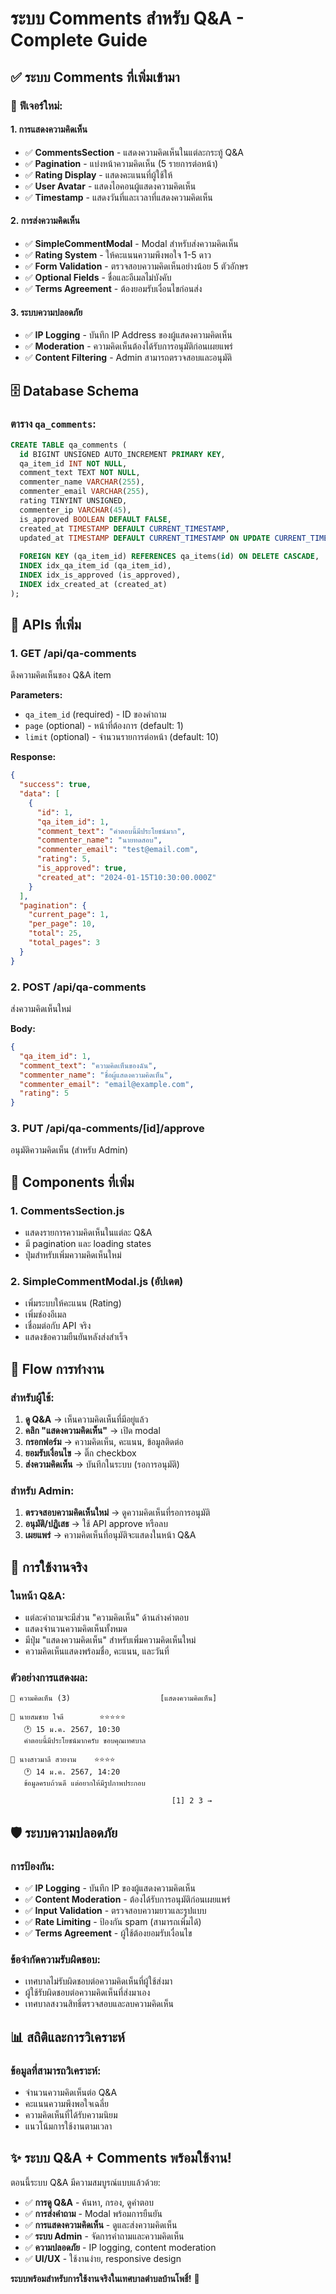 # ระบบ Comments สำหรับ Q&A - Complete Guide

## ✅ ระบบ Comments ที่เพิ่มเข้ามา

### 🎯 **ฟีเจอร์ใหม่:**

#### 1. **การแสดงความคิดเห็น**
- ✅ **CommentsSection** - แสดงความคิดเห็นในแต่ละกระทู้ Q&A
- ✅ **Pagination** - แบ่งหน้าความคิดเห็น (5 รายการต่อหน้า)
- ✅ **Rating Display** - แสดงคะแนนที่ผู้ใช้ให้
- ✅ **User Avatar** - แสดงไอคอนผู้แสดงความคิดเห็น
- ✅ **Timestamp** - แสดงวันที่และเวลาที่แสดงความคิดเห็น

#### 2. **การส่งความคิดเห็น**
- ✅ **SimpleCommentModal** - Modal สำหรับส่งความคิดเห็น
- ✅ **Rating System** - ให้คะแนนความพึงพอใจ 1-5 ดาว
- ✅ **Form Validation** - ตรวจสอบความคิดเห็นอย่างน้อย 5 ตัวอักษร
- ✅ **Optional Fields** - ชื่อและอีเมลไม่บังคับ
- ✅ **Terms Agreement** - ต้องยอมรับเงื่อนไขก่อนส่ง

#### 3. **ระบบความปลอดภัย**
- ✅ **IP Logging** - บันทึก IP Address ของผู้แสดงความคิดเห็น
- ✅ **Moderation** - ความคิดเห็นต้องได้รับการอนุมัติก่อนเผยแพร่
- ✅ **Content Filtering** - Admin สามารถตรวจสอบและอนุมัติ

## 🗄️ **Database Schema**

### ตาราง `qa_comments`:
```sql
CREATE TABLE qa_comments (
  id BIGINT UNSIGNED AUTO_INCREMENT PRIMARY KEY,
  qa_item_id INT NOT NULL,
  comment_text TEXT NOT NULL,
  commenter_name VARCHAR(255),
  commenter_email VARCHAR(255),
  rating TINYINT UNSIGNED,
  commenter_ip VARCHAR(45),
  is_approved BOOLEAN DEFAULT FALSE,
  created_at TIMESTAMP DEFAULT CURRENT_TIMESTAMP,
  updated_at TIMESTAMP DEFAULT CURRENT_TIMESTAMP ON UPDATE CURRENT_TIMESTAMP,
  
  FOREIGN KEY (qa_item_id) REFERENCES qa_items(id) ON DELETE CASCADE,
  INDEX idx_qa_item_id (qa_item_id),
  INDEX idx_is_approved (is_approved),
  INDEX idx_created_at (created_at)
);
```

## 🔌 **APIs ที่เพิ่ม**

### 1. **GET /api/qa-comments**
ดึงความคิดเห็นของ Q&A item

**Parameters:**
- `qa_item_id` (required) - ID ของคำถาม
- `page` (optional) - หน้าที่ต้องการ (default: 1)
- `limit` (optional) - จำนวนรายการต่อหน้า (default: 10)

**Response:**
```json
{
  "success": true,
  "data": [
    {
      "id": 1,
      "qa_item_id": 1,
      "comment_text": "คำตอบนี้มีประโยชน์มาก",
      "commenter_name": "นายทดสอบ",
      "commenter_email": "test@email.com",
      "rating": 5,
      "is_approved": true,
      "created_at": "2024-01-15T10:30:00.000Z"
    }
  ],
  "pagination": {
    "current_page": 1,
    "per_page": 10,
    "total": 25,
    "total_pages": 3
  }
}
```

### 2. **POST /api/qa-comments**
ส่งความคิดเห็นใหม่

**Body:**
```json
{
  "qa_item_id": 1,
  "comment_text": "ความคิดเห็นของฉัน",
  "commenter_name": "ชื่อผู้แสดงความคิดเห็น",
  "commenter_email": "email@example.com",
  "rating": 5
}
```

### 3. **PUT /api/qa-comments/[id]/approve**
อนุมัติความคิดเห็น (สำหรับ Admin)

## 🎨 **Components ที่เพิ่ม**

### 1. **CommentsSection.js**
- แสดงรายการความคิดเห็นในแต่ละ Q&A
- มี pagination และ loading states
- ปุ่มสำหรับเพิ่มความคิดเห็นใหม่

### 2. **SimpleCommentModal.js** (อัปเดต)
- เพิ่มระบบให้คะแนน (Rating)
- เพิ่มช่องอีเมล
- เชื่อมต่อกับ API จริง
- แสดงข้อความยืนยันหลังส่งสำเร็จ

## 🔄 **Flow การทำงาน**

### สำหรับผู้ใช้:
1. **ดู Q&A** → เห็นความคิดเห็นที่มีอยู่แล้ว
2. **คลิก "แสดงความคิดเห็น"** → เปิด modal
3. **กรอกฟอร์ม** → ความคิดเห็น, คะแนน, ข้อมูลติดต่อ
4. **ยอมรับเงื่อนไข** → ติ๊ก checkbox
5. **ส่งความคิดเห็น** → บันทึกในระบบ (รอการอนุมัติ)

### สำหรับ Admin:
1. **ตรวจสอบความคิดเห็นใหม่** → ดูความคิดเห็นที่รอการอนุมัติ
2. **อนุมัติ/ปฏิเสธ** → ใช้ API approve หรือลบ
3. **เผยแพร่** → ความคิดเห็นที่อนุมัติจะแสดงในหน้า Q&A

## 🎯 **การใช้งานจริง**

### ในหน้า Q&A:
- แต่ละคำถามจะมีส่วน "ความคิดเห็น" ด้านล่างคำตอบ
- แสดงจำนวนความคิดเห็นทั้งหมด
- มีปุ่ม "แสดงความคิดเห็น" สำหรับเพิ่มความคิดเห็นใหม่
- ความคิดเห็นแสดงพร้อมชื่อ, คะแนน, และวันที่

### ตัวอย่างการแสดงผล:
```
💬 ความคิดเห็น (3)                    [แสดงความคิดเห็น]

👤 นายสมชาย ใจดี        ⭐⭐⭐⭐⭐
   🕐 15 ม.ค. 2567, 10:30
   คำตอบนี้มีประโยชน์มากครับ ขอบคุณเทศบาล

👤 นางสาวมาลี สวยงาม    ⭐⭐⭐⭐
   🕐 14 ม.ค. 2567, 14:20
   ข้อมูลครบถ้วนดี แต่อยากให้มีรูปภาพประกอบ

                                    [1] 2 3 →
```

## 🛡️ **ระบบความปลอดภัย**

### การป้องกัน:
- ✅ **IP Logging** - บันทึก IP ของผู้แสดงความคิดเห็น
- ✅ **Content Moderation** - ต้องได้รับการอนุมัติก่อนเผยแพร่
- ✅ **Input Validation** - ตรวจสอบความยาวและรูปแบบ
- ✅ **Rate Limiting** - ป้องกัน spam (สามารถเพิ่มได้)
- ✅ **Terms Agreement** - ผู้ใช้ต้องยอมรับเงื่อนไข

### ข้อจำกัดความรับผิดชอบ:
- เทศบาลไม่รับผิดชอบต่อความคิดเห็นที่ผู้ใช้ส่งมา
- ผู้ใช้รับผิดชอบต่อความคิดเห็นที่ส่งมาเอง
- เทศบาลสงวนสิทธิ์ตรวจสอบและลบความคิดเห็น

## 📊 **สถิติและการวิเคราะห์**

### ข้อมูลที่สามารถวิเคราะห์:
- จำนวนความคิดเห็นต่อ Q&A
- คะแนนความพึงพอใจเฉลี่ย
- ความคิดเห็นที่ได้รับความนิยม
- แนวโน้มการใช้งานตามเวลา

## ✨ **ระบบ Q&A + Comments พร้อมใช้งาน!**

ตอนนี้ระบบ Q&A มีความสมบูรณ์แบบแล้วด้วย:
- ✅ **การดู Q&A** - ค้นหา, กรอง, ดูคำตอบ
- ✅ **การส่งคำถาม** - Modal พร้อมการยืนยัน
- ✅ **การแสดงความคิดเห็น** - ดูและส่งความคิดเห็น
- ✅ **ระบบ Admin** - จัดการคำถามและความคิดเห็น
- ✅ **ความปลอดภัย** - IP logging, content moderation
- ✅ **UI/UX** - ใช้งานง่าย, responsive design

**ระบบพร้อมสำหรับการใช้งานจริงในเทศบาลตำบลบ้านโพธิ์!** 🚀